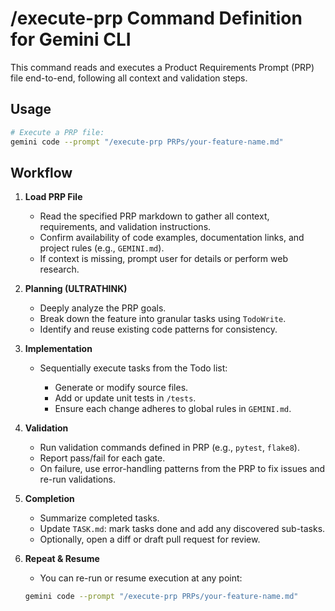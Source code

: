 # /execute-prp Command Definition for Gemini CLI

This command reads and executes a Product Requirements Prompt (PRP) file end-to-end, following all context and validation steps.

## Usage

```bash
# Execute a PRP file:
gemini code --prompt "/execute-prp PRPs/your-feature-name.md"
```

## Workflow

1. **Load PRP File**

   - Read the specified PRP markdown to gather all context, requirements, and validation instructions.
   - Confirm availability of code examples, documentation links, and project rules (e.g., `GEMINI.md`).
   - If context is missing, prompt user for details or perform web research.

2. **Planning (ULTRATHINK)**

   - Deeply analyze the PRP goals.
   - Break down the feature into granular tasks using `TodoWrite`.
   - Identify and reuse existing code patterns for consistency.

3. **Implementation**

   - Sequentially execute tasks from the Todo list:

     - Generate or modify source files.
     - Add or update unit tests in `/tests`.
     - Ensure each change adheres to global rules in `GEMINI.md`.

4. **Validation**

   - Run validation commands defined in PRP (e.g., `pytest`, `flake8`).
   - Report pass/fail for each gate.
   - On failure, use error-handling patterns from the PRP to fix issues and re-run validations.

5. **Completion**

   - Summarize completed tasks.
   - Update `TASK.md`: mark tasks done and add any discovered sub-tasks.
   - Optionally, open a diff or draft pull request for review.

6. **Repeat & Resume**

   - You can re-run or resume execution at any point:

   ```bash
   gemini code --prompt "/execute-prp PRPs/your-feature-name.md"
   ```
